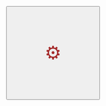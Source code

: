 
<!DOCTYPE html>
<html>
<head>
 <meta charset="UTF-8">
 <title>GitHub Pages</title>
 <style>
  input {
  width: 250px;
  height: 250px;
  color: brown;
  font-size: 50px;
 }
 </style>
 <script>
  function hi() {
   document.writeln("<h1>Hi there 👋</h1>");
  }
 </script>
</head>
<body>
 <div>
  <input type="button" value="⚙️" onclick="hi()">
 </div>
</body>
</html>
